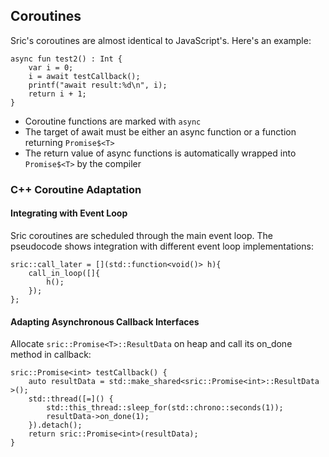 ## Coroutines

Sric's coroutines are almost identical to JavaScript's. Here's an example:

```sric
async fun test2() : Int {
    var i = 0;
    i = await testCallback();
    printf("await result:%d\n", i);
    return i + 1;
}
```
- Coroutine functions are marked with `async`
- The target of await must be either an async function or a function returning `Promise$<T>`
- The return value of async functions is automatically wrapped into `Promise$<T>` by the compiler

### C++ Coroutine Adaptation
#### Integrating with Event Loop
Sric coroutines are scheduled through the main event loop. The pseudocode shows integration with different event loop implementations:

```sric
sric::call_later = [](std::function<void()> h){
    call_in_loop([]{ 
        h();
    });
};
```
#### Adapting Asynchronous Callback Interfaces
Allocate `sric::Promise<T>::ResultData` on heap and call its on_done method in callback:

```sric
sric::Promise<int> testCallback() {
    auto resultData = std::make_shared<sric::Promise<int>::ResultData >();
    std::thread([=]() {
        std::this_thread::sleep_for(std::chrono::seconds(1));
        resultData->on_done(1);
    }).detach();
    return sric::Promise<int>(resultData);
}
```